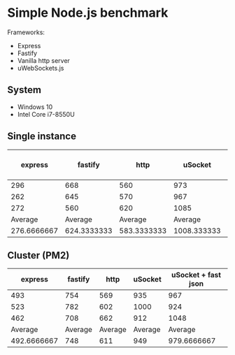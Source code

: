 # Simple Node.js benchmark

Frameworks:

- Express
- Fastify
- Vanilla http server
- uWebSockets.js

## System

- Windows 10
- Intel Core i7-8550U

## Single instance

| express     | fastify     | http        | uSocket     | uSocket + fast json |
| ----------- | ----------- | ----------- | ----------- | ------------------- |
| 296         | 668         | 560         | 973         | 1026                |
| 262         | 645         | 570         | 967         | 1101                |
| 272         | 560         | 620         | 1085        | 1077                |
| Average     | Average     | Average     | Average     | Average             |
| 276.6666667 | 624.3333333 | 583.3333333 | 1008.333333 | 1068                |

## Cluster (PM2)

| express     | fastify | http    | uSocket | uSocket + fast json |
| ----------- | ------- | ------- | ------- | ------------------- |
| 493         | 754     | 569     | 935     | 967                 |
| 523         | 782     | 602     | 1000    | 924                 |
| 462         | 708     | 662     | 912     | 1048                |
| Average     | Average | Average | Average | Average             |
| 492.6666667 | 748     | 611     | 949     | 979.6666667         |
